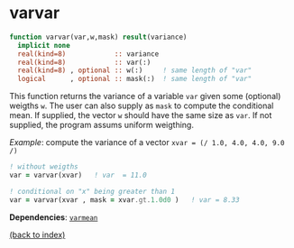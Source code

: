 # varvar

```fortran
function varvar(var,w,mask) result(variance)
  implicit none
  real(kind=8)            :: variance
  real(kind=8)            :: var(:)
  real(kind=8) , optional :: w(:)     ! same length of "var"
  logical      , optional :: mask(:)  ! same length of "var"
```

This function returns the variance of a variable ```var``` given some (optional) weigths ```w```. The user can also supply as ```mask``` to compute the conditional mean. If supplied, the vector ```w``` should have the same size as ```var```. If not supplied, the program assums uniform weigthing.

_Example_: compute the variance of a vector ```xvar = (/ 1.0, 4.0, 4.0, 9.0 /)```

```fortran
! without weigths
var = varvar(xvar)   ! var  = 11.0

! conditional on "x" being greater than 1
var = varvar(xvar , mask = xvar.gt.1.0d0 )   ! var = 8.33
```

**Dependencies**: [```varmean```](varmean.md)

[(back to index)](index.md)
